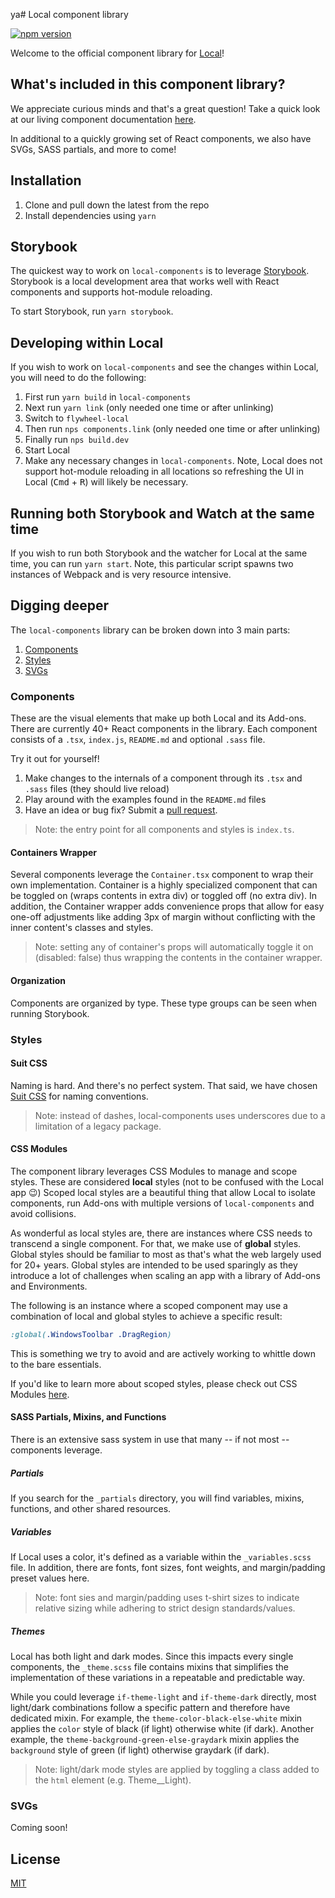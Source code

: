 ya# Local component library

[![npm version](https://badge.fury.io/js/%40getflywheel%2Flocal-components.svg)](https://badge.fury.io/js/%40getflywheel%2Flocal-components)

Welcome to the official component library for [Local](https://localwp.com/)!

## What's included in this component library?

We appreciate curious minds and that's a great question!
Take a quick look at our living component documentation [here](https://getflywheel.github.io/local-components/).

In additional to a quickly growing set of React components, we also have SVGs, SASS partials, and more to come!

## Installation

1. Clone and pull down the latest from the repo
2. Install dependencies using `yarn`

## Storybook

The quickest way to work on `local-components` is to leverage [Storybook](https://storybook.js.org/). Storybook is a
local development area that works well with React components and supports hot-module reloading.

To start Storybook, run `yarn storybook`.

## Developing within Local

If you wish to work on `local-components` and see the changes within Local, you will need to do the following:

1. First run `yarn build` in `local-components`
2. Next run `yarn link` (only needed one time or after unlinking)
3. Switch to `flywheel-local`
3. Then run `nps components.link` (only needed one time or after unlinking)
4. Finally run `nps build.dev`
5. Start Local
6. Make any necessary changes in `local-components`. Note, Local does not support hot-module reloading in all locations
so refreshing the UI in Local (<kbd>Cmd</kbd> + <kbd>R</kbd>) will likely be necessary.

## Running both Storybook and Watch at the same time

If you wish to run both Storybook and the watcher for Local at the same time, you can run `yarn start`. Note, this particular
script spawns two instances of Webpack and is very resource intensive.

## Digging deeper

The `local-components` library can be broken down into 3 main parts:

1. [Components](#components)
2. [Styles](#styles)
3. [SVGs](#svgs)

### Components

These are the visual elements that make up both Local and its Add-ons.
There are currently 40+ React components in the library.
Each component consists of a `.tsx`, `index.js`, `README.md` and optional `.sass` file.

Try it out for yourself!

1. Make changes to the internals of a component through its `.tsx` and `.sass` files (they should live reload)
1. Play around with the examples found in the `README.md` files
1. Have an idea or bug fix? Submit a [pull request](https://github.com/getflywheel/local-components/pulls).

> Note: the entry point for all components and styles is `index.ts`.

#### Containers Wrapper

Several components leverage the `Container.tsx` component to wrap their own implementation.
Container is a highly specialized component that can be toggled on (wraps contents in extra div) or toggled off (no extra div).
In addition, the Container wrapper adds convenience props that allow for easy one-off adjustments like adding 3px of margin without conflicting with the inner content's classes and styles.

> Note: setting any of container's props will automatically toggle it on (disabled: false) thus wrapping the contents in the container wrapper.

#### Organization

Components are organized by type. These type groups can be seen when running Storybook.

### Styles

#### Suit CSS

Naming is hard. And there's no perfect system.
That said, we have chosen [Suit CSS](https://suitcss.github.io/) for naming conventions.

> Note: instead of dashes, local-components uses underscores due to a limitation of a legacy package.

#### CSS Modules

The component library leverages CSS Modules to manage and scope styles.
These are considered **local** styles (not to be confused with the Local app 😉)
Scoped local styles are a beautiful thing that allow Local to isolate components, run Add-ons with multiple versions of `local-components` and avoid collisions.

As wonderful as local styles are, there are instances where CSS needs to transcend a single component.
For that, we make use of **global** styles.
Global styles should be familiar to most as that's what the web largely used for 20+ years.
Global styles are intended to be used sparingly as they introduce a lot of challenges when scaling an app with a library of Add-ons and Environments.

The following is an instance where a scoped component may use a combination of local and global styles to achieve a specific result:

```css
:global(.WindowsToolbar .DragRegion)
```

This is something we try to avoid and are actively working to whittle down to the bare essentials.

If you'd like to learn more about scoped styles, please check out CSS Modules [here](https://github.com/css-modules/css-modules).

#### SASS Partials, Mixins, and Functions

There is an extensive sass system in use that many -- if not most -- components leverage.

##### Partials

If you search for the `_partials` directory, you will find variables, mixins, functions, and other shared resources.

##### Variables

If Local uses a color, it's defined as a variable within the `_variables.scss` file.
In addition, there are fonts, font sizes, font weights, and margin/padding preset values here.

> Note: font sies and margin/padding uses t-shirt sizes to indicate relative sizing while adhering to strict design standards/values.

##### Themes

Local has both light and dark modes. Since this impacts every single components, the `_theme.scss` file contains
mixins that simplifies the implementation of these variations in a repeatable and predictable way.

While you could leverage `if-theme-light` and `if-theme-dark` directly, most light/dark combinations follow a specific pattern and therefore have dedicated mixin.
For example, the `theme-color-black-else-white` mixin applies the `color` style of black (if light) otherwise white (if dark).
Another example, the `theme-background-green-else-graydark` mixin applies the `background` style of green (if light) otherwise graydark (if dark).

> Note: light/dark mode styles are applied by toggling a class added to the `html` element (e.g. Theme__Light).

### SVGs

Coming soon!

## License

[MIT](LICENSE)
